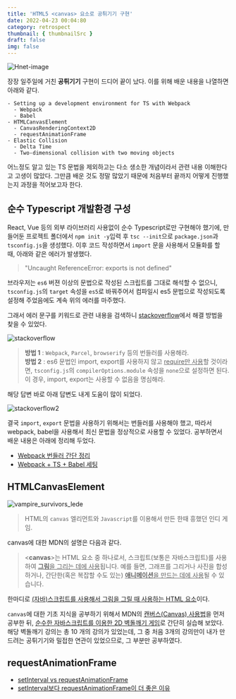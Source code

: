 ```yaml
---
title: 'HTML5 <canvas> 요소로 공튀기기 구현'
date: 2022-04-23 00:04:80
category: retrospect
thumbnail: { thumbnailSrc }
draft: false
img: false
---
```


![Hnet-image](https://user-images.githubusercontent.com/85833148/164751471-7a53e003-2dc6-4c79-a1d2-a092709a9424.gif)

장장 일주일에 거친 **공튀기기** 구현이 드디어 끝이 났다. 이를 위해 배운 내용을 나열하면 아래와 같다.

```
- Setting up a development environment for TS with Webpack
  - Webpack
  - Babel
- HTMLCanvasElement
  - CanvasRenderingContext2D
  - requestAnimationFrame
- Elastic Collision
  - Delta Time
  - Two-dimensional collision with two moving objects
```

어느정도 알고 있는 TS 문법을 제외하고는 다소 생소한 개념이라서 관련 내용 이해한다고 고생이 많았다.
그만큼 배운 것도 정말 많았기 때문에 처음부터 끝까지 어떻게 진행했는지 과정을 적어보고자 한다.

## 순수 Typescript 개발환경 구성

React, Vue 등의 외부 라이브러리 사용없이 순수 Typescript로만 구현해야 했기에, 만들어둔 프로젝트 폴더에서 `npm init -y`입력 후 `tsc --init`으로
`package.json`과 `tsconfig.js`을 생성했다. 이후 코드 작성하면서 `import` 문을 사용해서 모듈화를 할 때, 아래와 같은 에러가 발생했다.

> "Uncaught ReferenceError: exports is not defined"

브라우저는 `es6` 버젼 이상의 문법으로 작성된 스크립트를 그대로 해석할 수 없으니, `tsconfig.js`의 `target` 속성을 `es5`로 바꿔주어서 컴파일시 es5 문법으로 작성되도록 설정해 주었음에도 계속 위의 에러를 마주했다.

그래서 에러 문구를 키워드로 관련 내용을 검색하니 [stackoverflow](https://stackoverflow.com/questions/43472778/typescript-exports-is-not-defined)에서 해결 방법을 찾을 수 있었다.

![stackoverflow](https://user-images.githubusercontent.com/85833148/164759381-bd6338a8-465b-4a4d-b2ac-d4260adafa82.png)

> **방법 1** : `Webpack`, `Parcel`, `browserify` 등의 번들러를 사용해라.  
> **방법 2** : es6 문법인 import, export를 사용하지 않고 <u>require만 사용</u>할 것이라면, `tsconfig.js`의 `compilerOptions.module` 속성을 `none`으로 설정하면 된다. 이 경우, import, export는 사용할 수 없음을 명심해라.

해당 답변 바로 아래 답변도 내게 도움이 많이 되었다.

![stackoverflow2](https://user-images.githubusercontent.com/85833148/164762297-ba224683-f05e-4822-94a8-4c9242a0d262.png)

결국 `import`, `export` 문법을 사용하기 위해서는 번들러를 사용해야 했고, 따라서 webpack, babel을 사용해서 최신 문법을 정상적으로 사용할 수 있었다.
공부하면서 배운 내용은 아래에 정리해 두었다.

- [Webpack 번들러 간단 정리](https://greenhead.netlify.app/development/webpack/)
- [Webpack + TS + Babel 세팅](https://greenhead.netlify.app/development/webpack-typescript-babel/)

## HTMLCanvasElement

![vampire_survivors_lede](https://user-images.githubusercontent.com/85833148/164764092-52d71789-e6de-4cc9-80c3-26ae187b9194.png)

> HTML의 `canvas` 엘리먼트와 `Javascript`를 이용해서 만든 한때 흥했던 인디 게임.

canvas에 대한 MDN의 설명은 다음과 같다.

> <**canvas**>는 HTML 요소 중 하나로서, 스크립트(보통은 자바스크립트)를 사용하여 <u>**그림**을 그리는 데에 사용</u>됩니다. 예를 들면, 그래프를 그리거나 사진을 합성하거나, 간단한(혹은 복잡할 수도 있는) <u>**애니메이션**을 만드는 데에 사용</u>될 수 있습니다.

한마디로 <u>(자바)스크립트를 사용해서 그림을 그릴 때 사용하는 HTML 요소</u>이다.

`canvas`에 대한 기초 지식을 공부하기 위해서 MDN의 [캔버스(Canvas) 사용법](https://developer.mozilla.org/ko/docs/Web/API/Canvas_API/Tutorial/Basic_usage)을 먼저 공부한 뒤, [순수한 자바스크립트를 이용한 2D 벽돌깨기 게임](https://developer.mozilla.org/ko/docs/games/tutorials/2d_breakout_game_pure_javascript)로 간단히 실습해 보았다. 해당 벽돌깨기 강의는 총 10 개의 강의가 있었는데, 그 중 처음 3개의 강의만이 내가 만드려는 공튀기기와 밀접한 연관이 있었으므로, 그 부분만 공부하였다.

<!-- canvas는 width: 300, height:150이 default 값
렌더링 과정에서 canvas가 왜곡될 수 있기 때문에 CSS가 아닌 canvas.width, canvas.height 과 같이 HTML 또는 JS에서 직접 속성으로 명시한다.
canvas는 자식 엘리먼트를 가지지 않지만, <**img** /> 엘리먼트와는 달리 <**canvas**></**canvas**> 와 같이 닫는 태그를 명시해야 한다. -->

## requestAnimationFrame

- [setInterval vs requestAnimationFrame](https://guiyomi.tistory.com/100)
- [setInterval보다 requestAnimationFrame이 더 좋은 이유](https://simsimjae.tistory.com/402)
